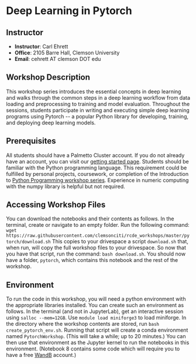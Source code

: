 # Deep Learning in Pytorch 

## Instructor
- **Instructor**: Carl Ehrett
- **Office**: 2105 Barre Hall, Clemson University
- **Email**: cehrett AT clemson DOT edu

## Workshop Description
This workshop series introduces the essential concepts in deep learning and walks through the common steps in a deep learning workflow from data loading and preprocessing to training and model evaluation. Throughout the sessions, students participate in writing and executing simple deep learning programs using Pytorch -- a popular Python library for developing, training, and deploying deep learning models.

## Prerequisites
All students should have a Palmetto Cluster account. If you do not already have an account, you can visit our [getting started page](https://docs.rcd.clemson.edu/palmetto/starting). Students should be familiar with the Python programming language. This requirement could be fulfilled by personal projects, coursework, or completion of the Introduction to [Python Programming workshop series](https://clemsonciti.github.io/rcde_workshops/python_programming/00-index.html). Experience in numeric computing with the numpy library is helpful but not required.

## Accessing Workshop Files
You can download the notebooks and their contents as follows.
In the terminal, create or navigate to an empty folder. Run the following command: `wget https://raw.githubusercontent.com/clemsonciti/rcde_workshops/master/pytorch/download.sh`
This copies to your drivespace a script `download.sh` that, when run, will copy the full workshop files to your drivespace. So now that you have that script, run the command: `bash download.sh`. You should now have a folder, `pytorch`, which contains this notebook and the rest of the workshop.

## Environment
To run the code in this workshop, you will need a python environment with the appropriate libraries installed. You can create such an environment as follows. 
In the terminal (and not in JupyterLab), get an interactive session using `salloc --mem=12GB`. Use `module load miniforge3` to load miniforge. In the directory where the workshop contents are stored, run `bash create_pytorch_env.sh`. Running that script will create a conda environment named `PytorchWorkshop`. (This will take a while; up to 20 minutes.) You can then use that environment as the Jupyter kernel to run the notebooks in this environment. (Notebook 8 contains some code which will require you to have a free [WandB](https://wandb.ai/home) account.)
